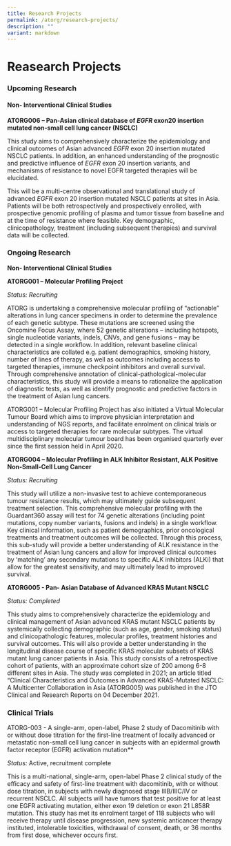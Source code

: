 ```yaml
---
title: Research Projects
permalink: /atorg/research-projects/
description: ""
variant: markdown
---
```

<h1><b>Reasearch Projects</b></h1>

### **Upcoming Research**

#### Non- Interventional Clinical Studies

**ATORG006 – Pan-Asian clinical database of&nbsp;_EGFR_&nbsp;exon20 insertion mutated non-small cell lung cancer (NSCLC)**

This study aims to comprehensively characterize the epidemiology and clinical outcomes of Asian advanced&nbsp;_EGFR_&nbsp;exon 20 insertion mutated NSCLC patients. In addition, an enhanced understanding of the prognostic and predictive influence of&nbsp;_EGFR_&nbsp;exon 20 insertion variants, and mechanisms of resistance to novel EGFR targeted therapies will be elucidated.

This will be a multi-centre observational and translational study of advanced&nbsp;_EGFR_&nbsp;exon 20 insertion mutated NSCLC patients at sites in Asia. Patients will be both retrospectively and prospectively enrolled, with prospective genomic profiling of plasma and tumor tissue from baseline and at the time of resistance where feasible. Key demographic, clinicopathology, treatment (including subsequent therapies) and survival data will be collected.

### **Ongoing Research**

**Non- Interventional Clinical Studies**

**ATORG001 – Molecular Profiling Project**

_Status: Recruiting_

ATORG is undertaking a comprehensive molecular profiling of “actionable” alterations in lung cancer specimens in order to determine the prevalence of each genetic subtype. These mutations are screened using the Oncomine Focus Assay, where 52 genetic alterations – including hotspots, single nucleotide variants, indels, CNVs, and gene fusions – may be detected in a single workflow. In addition, relevant baseline clinical characteristics are collated e.g. patient demographics, smoking history, number of lines of therapy, as well as outcomes including access to targeted therapies, immune checkpoint inhibitors and overall survival. Through comprehensive annotation of clinical-pathological-molecular characteristics, this study will provide a means to rationalize the application of diagnostic tests, as well as identify prognostic and predictive factors in the treatment of Asian lung cancers.

ATORG001 – Molecular Profiling Project has also initiated a Virtual Molecular Tumour Board which aims to improve physician interpretation and understanding of NGS reports, and facilitate enrolment on clinical trials or access to targeted therapies for rare molecular subtypes. The virtual multidisciplinary molecular tumour board has been organised quarterly ever since the first session held in April 2020.

**ATORG004 – Molecular Profiling in ALK Inhibitor Resistant, ALK Positive Non-Small-Cell Lung Cancer**

_Status: Recruiting_

This study will utilize a non-invasive test to achieve contemporaneous tumour resistance results, which may ultimately guide subsequent treatment selection. This comprehensive molecular profiling with the Guardant360 assay will test for 74 genetic alterations (including point mutations, copy number variants, fusions and indels) in a single workflow. Key clinical information, such as patient demographics, prior oncological treatments and treatment outcomes will be collected. Through this process, this sub-study will provide a better understanding of ALK resistance in the treatment of Asian lung cancers and allow for improved clinical outcomes by ‘matching’ any secondary mutations to specific ALK inhibitors (ALKi) that allow for the greatest sensitivity, and may ultimately lead to improved survival.

**ATORG005 - Pan- Asian Database of Advanced KRAS Mutant NSCLC**

_Status: Completed_

This study aims to comprehensively characterize the epidemiology and clinical management of Asian advanced KRAS mutant NSCLC patients by systemically collecting demographic (such as age, gender, smoking status) and clinicopathologic features, molecular profiles, treatment histories and survival outcomes. This will also provide a better understanding in the longitudinal disease course of specific KRAS molecular subsets of KRAS mutant lung cancer patients in Asia. This study consists of a retrospective cohort of patients, with an approximate cohort size of 200 among 6-8 different sites in Asia. The study was completed in 2021; an article titled “Clinical Characteristics and Outcomes in Advanced KRAS-Mutated NSCLC: A Multicenter Collaboration in Asia (ATORG005) was published in the JTO Clinical and Research Reports on 04 December 2021.

### **Clinical Trials**


ATORG-003 - A single-arm, open-label, Phase 2 study of Dacomitinib with or without dose titration for the first-line treatment of locally advanced or metastatic non-small cell lung cancer in subjects with an epidermal growth factor receptor (EGFR) activation mutation**

_Status:_&nbsp;Active, recruitment complete

This is a multi-national, single-arm, open-label Phase 2 clinical study of the efficacy and safety of first-line treatment with dacomitinib, with or without dose titration, in subjects with newly diagnosed stage IIIB/IIIC/IV or recurrent NSCLC. All subjects will have tumors that test positive for at least one EGFR activating mutation, either exon 19 deletion or exon 21 L858R mutation. This study has met its enrolment target of 118 subjects who will receive therapy until disease progression, new systemic anticancer therapy instituted, intolerable toxicities, withdrawal of consent, death, or 36 months from first dose, whichever occurs first.